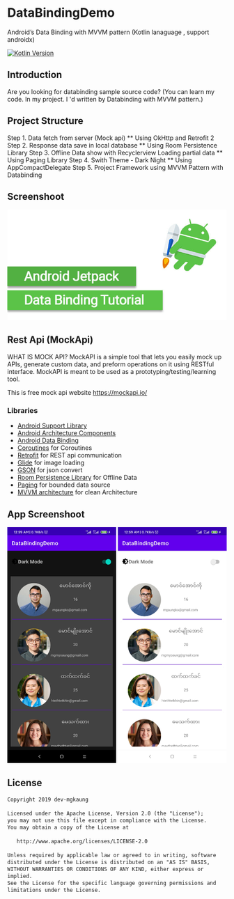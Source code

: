 # DataBindingDemo
Android’s Data Binding with MVVM pattern (Kotlin lanaguage , support androidx)


[![Kotlin Version](https://img.shields.io/badge/Kotlin-1.3.61-blue.svg)](https://kotlinlang.org)

Introduction
--------
Are you looking for databinding  sample source code?
(You can learn my code. In my project. I 'd written by Databinding with MVVM pattern.)

Project Structure
--------
Step 1. Data fetch from server (Mock api) ** Using OkHttp and Retrofit 2
Step 2. Response data  save in local database ** Using Room Persistence Library
Step 3. Offline Data show with Recyclerview Loading partial data   ** Using Paging Library
Step 4. Swith Theme - Dark Night   ** Using AppCompactDelegate
Step 5. Project Framework using MVVM Pattern with Databinding

Screenshoot
--------
  <img alt="English Unicdoe Choose" src="https://github.com/dev-mgkaung/DataBindingDemo/blob/master/screenshot/databinding_cover.jpg" />

Rest Api (MockApi)
--------
WHAT IS MOCK API?
MockAPI is a simple tool that lets you easily mock up APIs, generate custom data, and preform operations on it using RESTful interface. MockAPI is meant to be used as a prototyping/testing/learning tool.

This is free mock api website https://mockapi.io/

### Libraries
* [Android Support Library][support-lib]
* [Android Architecture Components][arch]
* [Android Data Binding][data-binding]
* [Coroutines][coroutines] for Coroutines
* [Retrofit][retrofit] for REST api communication
* [Glide][glide] for image loading
* [GSON][gson] for json convert
* [Room Persistence Library][room] for Offline Data 
* [Paging][paging] for bounded data source
* [MVVM architecture][mvvm] for clean Architecture



[mockwebserver]: https://github.com/square/okhttp/tree/master/mockwebserver
[support-lib]: https://developer.android.com/topic/libraries/support-library/index.html
[arch]: https://developer.android.com/arch
[data-binding]: https://developer.android.com/topic/libraries/data-binding/index.html
[mvvm]: https://blog.mindorks.com/mvvm-architecture-android-tutorial-for-beginners-step-by-step-guide
[coroutines]: https://github.com/Kotlin/kotlinx.coroutines
[retrofit]: http://square.github.io/retrofit
[glide]: https://github.com/bumptech/glide
[gson]: https://github.com/google/gson
[room]: https://developer.android.com/topic/libraries/architecture/room
[paging]: https://developer.android.com/topic/libraries/architecture/paging
App Screenshoot
--------

   <img alt="English Zawgyi Choose" src="https://github.com/dev-mgkaung/DataBindingDemo/blob/master/screenshot/screenshot_one.jpg" width="250"/> <img alt="English Zawgyi Choose" src="https://github.com/dev-mgkaung/DataBindingDemo/blob/master/screenshot/screenshot_two.jpg" width="250"/>



License
--------

    Copyright 2019 dev-mgkaung

    Licensed under the Apache License, Version 2.0 (the "License");
    you may not use this file except in compliance with the License.
    You may obtain a copy of the License at

       http://www.apache.org/licenses/LICENSE-2.0

    Unless required by applicable law or agreed to in writing, software
    distributed under the License is distributed on an "AS IS" BASIS,
    WITHOUT WARRANTIES OR CONDITIONS OF ANY KIND, either express or implied.
    See the License for the specific language governing permissions and
    limitations under the License.
